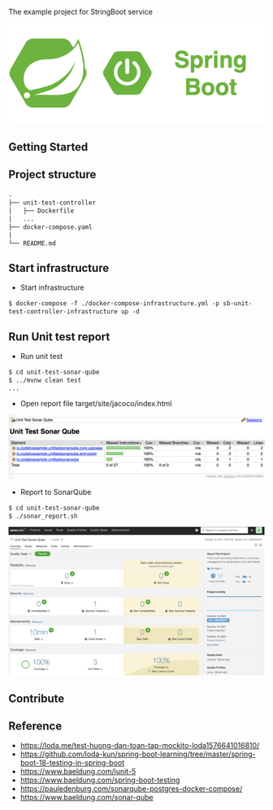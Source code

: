 The example project for StringBoot service

<div align="center">
    <img src="./assets/images/spring_boot_icon.png"/>
</div>

## Getting Started

## Project structure
```
.
├── unit-test-controller
│   ├── Dockerfile
│   ...
├── docker-compose.yaml
|
└── README.md
```

## Start infrastructure

- Start infrastructure

```shell script
$ docker-compose -f ./docker-compose-infrastructure.yml -p sb-unit-test-controller-infrastructure up -d
```

## Run Unit test report

- Run unit test
```shell script
$ cd unit-test-sonar-qube
$ ../mvnw clean test
...
```

- Open report file target/site/jacoco/index.html

<div align="center">
    <img src="./assets/images/jacoco.png"/>
</div>

- Report to SonarQube

```shell script
$ cd unit-test-sonar-qube
$ ./sonar_report.sh
```

<div align="center">
    <img src="./assets/images/sonar_qube.png"/>
</div>

## Contribute

## Reference

- https://loda.me/test-huong-dan-toan-tap-mockito-loda1576641016810/
- https://github.com/loda-kun/spring-boot-learning/tree/master/spring-boot-18-testing-in-spring-boot
- https://www.baeldung.com/junit-5
- https://www.baeldung.com/spring-boot-testing
- https://pauledenburg.com/sonarqube-postgres-docker-compose/
- https://www.baeldung.com/sonar-qube